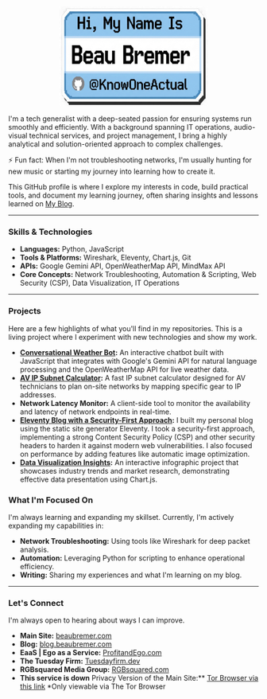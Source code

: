 <p align="center">
  <img src="img/proflle/GitHub_KOA_Badge.webp" alt="Beau Bremer Badge" width="300" height="200">
</p>

I'm a tech generalist with a deep-seated passion for ensuring systems run smoothly and efficiently. With a background spanning IT operations, audio-visual technical services, and project management, I bring a highly analytical and solution-oriented approach to complex challenges.

⚡ Fun fact: When I'm not troubleshooting networks, I'm usually hunting for new music or starting my journey into learning how to create it.

This GitHub profile is where I explore my interests in code, build practical tools, and document my learning journey, often sharing insights and lessons learned on [My Blog](https://blog.beaubremer.com/).

-----

### Skills & Technologies

* **Languages:** Python, JavaScript
* **Tools & Platforms:** Wireshark, Eleventy, Chart.js, Git
* **APIs:** Google Gemini API, OpenWeatherMap API, MindMax API
* **Core Concepts:** Network Troubleshooting, Automation & Scripting, Web Security (CSP), Data Visualization, IT Operations

-----

### Projects

Here are a few highlights of what you'll find in my repositories. This is a living project where I experiment with new technologies and show my work.

* **[Conversational Weather Bot](https://beaubremer.com/weather):** An interactive chatbot built with JavaScript that integrates with Google's Gemini API for natural language processing and the OpenWeatherMap API for live weather data.
* **[AV IP Subnet Calculator](https://beaubremer.com/ip_subnet_calculator):** A fast IP subnet calculator designed for AV technicians to plan on-site networks by mapping specific gear to IP addresses.
* **Network Latency Monitor:** A client-side tool to monitor the availability and latency of network endpoints in real-time.
* **[Eleventy Blog with a Security-First Approach](https://blog.beaubremer.com):** I built my personal blog using the static site generator Eleventy. I took a security-first approach, implementing a strong Content Security Policy (CSP) and other security headers to harden it against modern web vulnerabilities. I also focused on performance by adding features like automatic image optimization.
* **[Data Visualization Insights](https://www.google.com/search?q=https://beaubremer.com/trends.html):** An interactive infographic project that showcases industry trends and market research, demonstrating effective data presentation using Chart.js.

### What I'm Focused On

I'm always learning and expanding my skillset. Currently, I'm actively expanding my capabilities in:

  * **Network Troubleshooting:** Using tools like Wireshark for deep packet analysis.
  * **Automation:** Leveraging Python for scripting to enhance operational efficiency.
  * **Writing:** Sharing my experiences and what I'm learning on my blog.

-----

### Let's Connect

I'm always open to hearing about ways I can improve.

  * **Main Site:** [beaubremer.com](https://beaubremer.com)
  * **Blog:** [blog.beaubremer.com](https://blog.beaubremer.com)
  * **EaaS | Ego as a Service:** [ProfitandEgo.com](https://profitandego.com)
  * **The Tuesday Firm:** [Tuesdayfirm.dev](https://tuesdayfirm.dev)
  * **RGBsquared Media Group:** [RGBsquared.com](https://rgbsquared.com)
  * **This service is down** Privacy Version of the Main Site:** [Tor Browser via this link](http://32fd3d4gq3u4qqpofstaiq3sf3h6tnyrdpqdcgdszbrhovv25yfxzhqd.onion) *Only viewable via The Tor Browser
